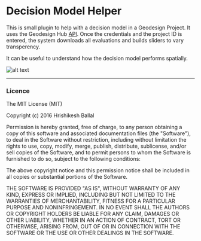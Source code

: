 # Decision Model Helper
This is small plugin to help with a decision model in a Geodesign Project. It uses the Geodesign Hub [API](http://www.geodesignsupport.com/section/api/). Once the credentials and the project ID is entered, the system downloads all evaluations and builds sliders to vary transperency. 

It can be useful to understand how the decision model performs spatially. 

![alt text][logo]

[logo]: http://i.imgur.com/gLmvV1q.png "Geodesign Hub Desicion model"




---
### Licence
The MIT License (MIT)

Copyright (c) 2016 Hrishikesh Ballal

Permission is hereby granted, free of charge, to any person obtaining a copy
of this software and associated documentation files (the "Software"), to deal
in the Software without restriction, including without limitation the rights
to use, copy, modify, merge, publish, distribute, sublicense, and/or sell
copies of the Software, and to permit persons to whom the Software is
furnished to do so, subject to the following conditions:

The above copyright notice and this permission notice shall be included in all
copies or substantial portions of the Software.

THE SOFTWARE IS PROVIDED "AS IS", WITHOUT WARRANTY OF ANY KIND, EXPRESS OR
IMPLIED, INCLUDING BUT NOT LIMITED TO THE WARRANTIES OF MERCHANTABILITY,
FITNESS FOR A PARTICULAR PURPOSE AND NONINFRINGEMENT. IN NO EVENT SHALL THE
AUTHORS OR COPYRIGHT HOLDERS BE LIABLE FOR ANY CLAIM, DAMAGES OR OTHER
LIABILITY, WHETHER IN AN ACTION OF CONTRACT, TORT OR OTHERWISE, ARISING FROM,
OUT OF OR IN CONNECTION WITH THE SOFTWARE OR THE USE OR OTHER DEALINGS IN THE
SOFTWARE.
